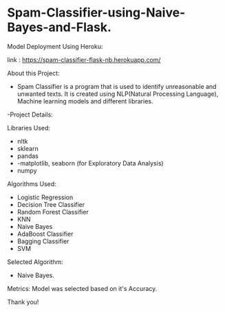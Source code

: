 # Spam-Classifier-using-Naive-Bayes-and-Flask.

Model Deployment Using Heroku:

link : https://spam-classifier-flask-nb.herokuapp.com/

About this Project: 

- Spam Classifier is a program that is used to identify unreasonable and unwanted texts. It is created using NLP(Natural Processing Language), Machine learning models and different libraries.

-Project Details:
 
Libraries Used:
- nltk
- sklearn
- pandas
- -matplotlib, seaborn (for Exploratory Data Analysis)
- numpy

Algorithms Used:
- Logistic Regression
- Decision Tree Classifier
- Random Forest Classifier
- KNN
- Naive Bayes
- AdaBoost Classifier
- Bagging Classifier
- SVM

Selected Algorithm:
- Naive Bayes.

Metrics: Model was selected based on it's Accuracy.

Thank you!



